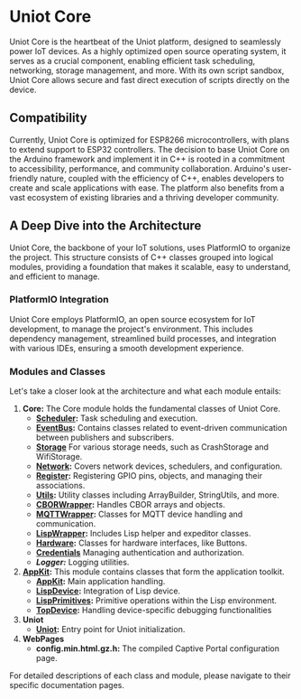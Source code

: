 # Uniot Core

Uniot Core is the heartbeat of the Uniot platform, designed to seamlessly power IoT devices. As a highly optimized open source operating system, it serves as a crucial component, enabling efficient task scheduling, networking, storage management, and more. With its own script sandbox, Uniot Core allows secure and fast direct execution of scripts directly on the device.

## Compatibility

Currently, Uniot Core is optimized for ESP8266 microcontrollers, with plans to extend support to ESP32 controllers. The decision to base Uniot Core on the Arduino framework and implement it in C++ is rooted in a commitment to accessibility, performance, and community collaboration. Arduino's user-friendly nature, coupled with the efficiency of C++, enables developers to create and scale applications with ease. The platform also benefits from a vast ecosystem of existing libraries and a thriving developer community.

## A Deep Dive into the Architecture

Uniot Core, the backbone of your IoT solutions, uses PlatformIO to organize the project. This structure consists of C++ classes grouped into logical modules, providing a foundation that makes it scalable, easy to understand, and efficient to manage.

### PlatformIO Integration

Uniot Core employs PlatformIO, an open source ecosystem for IoT development, to manage the project's environment. This includes dependency management, streamlined build processes, and integration with various IDEs, ensuring a smooth development experience.

### Modules and Classes

Let's take a closer look at the architecture and what each module entails:

1. **Core:** The Core module holds the fundamental classes of Uniot Core.
   * [**Scheduler**](scheduler/)**:** Task scheduling and execution.
   * [**EventBus**](eventbus/)**:** Contains classes related to event-driven communication between publishers and subscribers.
   * [**Storage**](storage/) For various storage needs, such as CrashStorage and WifiStorage.
   * [**Network**](network/)**:** Covers network devices, schedulers, and configuration.
   * [**Register**](register/)**:** Registering GPIO pins, objects, and managing their associations.
   * [**Utils**](utils/)**:** Utility classes including ArrayBuilder, StringUtils, and more.
   * [**CBORWrapper**](cborwrapper/)**:** Handles CBOR arrays and objects.
   * [**MQTTWrapper**](mqttwrapper/)**:** Classes for MQTT device handling and communication.
   * [**LispWrapper**](lispwrapper/)**:** Includes Lisp helper and expeditor classes.
   * [**Hardware**](hardware/)**:** Classes for hardware interfaces, like Buttons.
   * [**Credentials**](credentials.md) Managing authentication and authorization.
   * _**Logger:**_ Logging utilities.
2. [**AppKit**](appkit/)**:** This module contains classes that form the application toolkit.
   * [**AppKit**](appkit/appkit.md)**:** Main application handling.
   * [**LispDevice**](appkit/lispdevice.md)**:** Integration of Lisp device.
   * [**LispPrimitives**](appkit/lispprimitives.md)**:** Primitive operations within the Lisp environment.
   * [**TopDevice**](appkit/topdevice.md)**:** Handling device-specific debugging functionalities
3. **Uniot**
   * [**Uniot**](uniot.md)**:** Entry point for Uniot initialization.
4. **WebPages**
   * **config.min.html.gz.h:** The compiled Captive Portal configuration page.

For detailed descriptions of each class and module, please navigate to their specific documentation pages.

